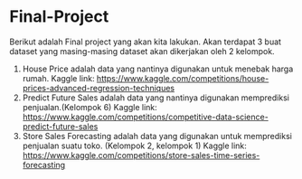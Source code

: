 # Final-Project
Berikut adalah Final project yang akan kita lakukan. Akan terdapat 3 buat dataset yang masing-masing dataset akan dikerjakan oleh 2 kelompok. 
1. House Price adalah data yang nantinya digunakan untuk menebak harga rumah.
   Kaggle link: https://www.kaggle.com/competitions/house-prices-advanced-regression-techniques
2. Predict Future Sales adalah data yang nantinya digunakan memprediksi penjualan.(Kelompok 6)
   Kaggle link: https://www.kaggle.com/competitions/competitive-data-science-predict-future-sales
3. Store Sales Forecasting adalah data yang digunakan untuk memprediksi penjualan suatu toko. (Kelompok 2, kelompok 1)
   Kaggle link: https://www.kaggle.com/competitions/store-sales-time-series-forecasting
